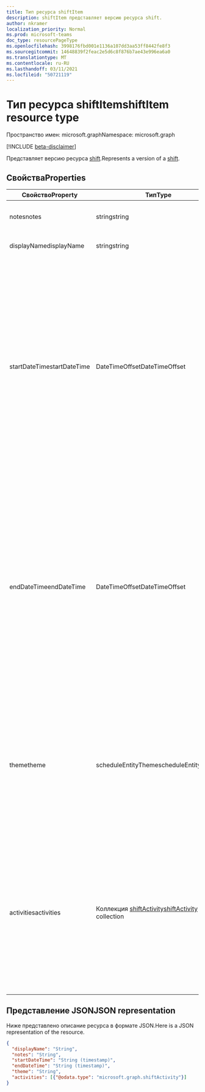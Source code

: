 ```yaml
---
title: Тип ресурса shiftItem
description: shiftItem представляет версию ресурса shift.
author: nkramer
localization_priority: Normal
ms.prod: microsoft-teams
doc_type: resourcePageType
ms.openlocfilehash: 3998176fbd001e1136a107dd3aa53ff8442fe8f3
ms.sourcegitcommit: 14648839f2feac2e5d6c8f876b7ae43e996ea6a0
ms.translationtype: MT
ms.contentlocale: ru-RU
ms.lasthandoff: 03/11/2021
ms.locfileid: "50721119"
---
```

# <a name="shiftitem-resource-type"></a><span data-ttu-id="5755c-103">Тип ресурса shiftItem</span><span class="sxs-lookup"><span data-stu-id="5755c-103">shiftItem resource type</span></span>

<span data-ttu-id="5755c-104">Пространство имен: microsoft.graph</span><span class="sxs-lookup"><span data-stu-id="5755c-104">Namespace: microsoft.graph</span></span>

[!INCLUDE [beta-disclaimer](../../includes/beta-disclaimer.md)]

<span data-ttu-id="5755c-105">Представляет версию ресурса [shift](shift.md).</span><span class="sxs-lookup"><span data-stu-id="5755c-105">Represents a version of a [shift](shift.md).</span></span>

## <a name="properties"></a><span data-ttu-id="5755c-106">Свойства</span><span class="sxs-lookup"><span data-stu-id="5755c-106">Properties</span></span>
| <span data-ttu-id="5755c-107">Свойство</span><span class="sxs-lookup"><span data-stu-id="5755c-107">Property</span></span>                         | <span data-ttu-id="5755c-108">Тип</span><span class="sxs-lookup"><span data-stu-id="5755c-108">Type</span></span>                    | <span data-ttu-id="5755c-109">Описание</span><span class="sxs-lookup"><span data-stu-id="5755c-109">Description</span></span>                                                                             |
|------------------------------|-------------------------|---------------------------------------------------------------------------------------------|
| <span data-ttu-id="5755c-110">notes</span><span class="sxs-lookup"><span data-stu-id="5755c-110">notes</span></span>               | <span data-ttu-id="5755c-111">string</span><span class="sxs-lookup"><span data-stu-id="5755c-111">string</span></span>                  | <span data-ttu-id="5755c-112">Заметки о переносе `shiftItem` для .</span><span class="sxs-lookup"><span data-stu-id="5755c-112">The shift notes for the `shiftItem`.</span></span>      |
| <span data-ttu-id="5755c-113">displayName</span><span class="sxs-lookup"><span data-stu-id="5755c-113">displayName</span></span>               | <span data-ttu-id="5755c-114">string</span><span class="sxs-lookup"><span data-stu-id="5755c-114">string</span></span>                  | <span data-ttu-id="5755c-115">Метка переноса `shiftItem` .</span><span class="sxs-lookup"><span data-stu-id="5755c-115">The shift label of the `shiftItem`.</span></span> |
| <span data-ttu-id="5755c-116">startDateTime</span><span class="sxs-lookup"><span data-stu-id="5755c-116">startDateTime</span></span>               | <span data-ttu-id="5755c-117">DateTimeOffset</span><span class="sxs-lookup"><span data-stu-id="5755c-117">DateTimeOffset</span></span>                  | <span data-ttu-id="5755c-118">Дата и время начала для ресурса `shiftItem`.</span><span class="sxs-lookup"><span data-stu-id="5755c-118">The start date and time for the `shiftItem`.</span></span> <span data-ttu-id="5755c-119">Тип Timestamp представляет сведения о времени и дате с использованием формата ISO 8601 (всегда применяется формат UTC).</span><span class="sxs-lookup"><span data-stu-id="5755c-119">The Timestamp type represents date and time information using ISO 8601 format and is always in UTC time.</span></span> <span data-ttu-id="5755c-120">Например, значение полуночи 1 января 2014 г. в формате UTC: `2014-01-01T00:00:00Z`.</span><span class="sxs-lookup"><span data-stu-id="5755c-120">For example, midnight UTC on Jan 1, 2014 is `2014-01-01T00:00:00Z`.</span></span> <span data-ttu-id="5755c-121">Обязательный элемент.</span><span class="sxs-lookup"><span data-stu-id="5755c-121">Required.</span></span> |
| <span data-ttu-id="5755c-122">endDateTime</span><span class="sxs-lookup"><span data-stu-id="5755c-122">endDateTime</span></span>               | <span data-ttu-id="5755c-123">DateTimeOffset</span><span class="sxs-lookup"><span data-stu-id="5755c-123">DateTimeOffset</span></span>                 | <span data-ttu-id="5755c-124">Дата и время окончания для ресурса `shiftItem`.</span><span class="sxs-lookup"><span data-stu-id="5755c-124">The end date and time for the `shiftItem`.</span></span> <span data-ttu-id="5755c-125">Обязательный элемент.</span><span class="sxs-lookup"><span data-stu-id="5755c-125">Required.</span></span> <span data-ttu-id="5755c-126">Тип Timestamp представляет сведения о времени и дате с использованием формата ISO 8601 (всегда применяется формат UTC).</span><span class="sxs-lookup"><span data-stu-id="5755c-126">The Timestamp type represents date and time information using ISO 8601 format and is always in UTC time.</span></span> <span data-ttu-id="5755c-127">Например, значение полуночи 1 января 2014 г. в формате UTC: `2014-01-01T00:00:00Z`.</span><span class="sxs-lookup"><span data-stu-id="5755c-127">For example, midnight UTC on Jan 1, 2014 is `2014-01-01T00:00:00Z`.</span></span> |
| <span data-ttu-id="5755c-128">theme</span><span class="sxs-lookup"><span data-stu-id="5755c-128">theme</span></span> | <span data-ttu-id="5755c-129">scheduleEntityTheme</span><span class="sxs-lookup"><span data-stu-id="5755c-129">scheduleEntityTheme</span></span>   |  <span data-ttu-id="5755c-130">Поддерживаемые цвета: белый, синий, зеленый, фиолетовый, розовый, желтый, серый, темно-синий, темно-зеленый, темно-фиолетовый, темно-розовый, темно-желтый.</span><span class="sxs-lookup"><span data-stu-id="5755c-130">Supported colors: white; blue; green; purple; pink; yellow; gray; darkBlue; darkGreen; darkPurple; darkPink; darkYellow.</span></span> |
| <span data-ttu-id="5755c-131">activities</span><span class="sxs-lookup"><span data-stu-id="5755c-131">activities</span></span>    | <span data-ttu-id="5755c-132">Коллекция [shiftActivity](shiftactivity.md)</span><span class="sxs-lookup"><span data-stu-id="5755c-132">[shiftActivity](shiftactivity.md) collection</span></span>   | <span data-ttu-id="5755c-133">Добавочная часть ресурса shift, содержащая сведения о том, где и когда находится сотрудник во время своей смены.</span><span class="sxs-lookup"><span data-stu-id="5755c-133">An incremental part of a shift which can cover details of when and where an employee is during their shift.</span></span> <span data-ttu-id="5755c-134">Например, выполняет задание, на плановом перерыве или на обеде.</span><span class="sxs-lookup"><span data-stu-id="5755c-134">For example, an assignment or a scheduled break or lunch.</span></span> <span data-ttu-id="5755c-135">Обязательный элемент.</span><span class="sxs-lookup"><span data-stu-id="5755c-135">Required.</span></span> |

## <a name="json-representation"></a><span data-ttu-id="5755c-136">Представление JSON</span><span class="sxs-lookup"><span data-stu-id="5755c-136">JSON representation</span></span>

<span data-ttu-id="5755c-137">Ниже представлено описание ресурса в формате JSON.</span><span class="sxs-lookup"><span data-stu-id="5755c-137">Here is a JSON representation of the resource.</span></span>

<!-- {
  "blockType": "resource",
  "keyProperty": "id",
  "@odata.type": "microsoft.graph.shiftItem"
}-->
```json
{
  "displayName": "String",
  "notes": "String",
  "startDateTime": "String (timestamp)",
  "endDateTime": "String (timestamp)",
  "theme": "String",
  "activities": [{"@odata.type": "microsoft.graph.shiftActivity"}]
}
```


<!-- uuid: 8fcb5dbc-d5aa-4681-8e31-b001d5168d79
2015-10-25 14:57:30 UTC -->
<!--
{
  "type": "#page.annotation",
  "description": "shiftItem resource",
  "keywords": "",
  "section": "documentation",
  "tocPath": "",
  "suppressions": []
}
-->


